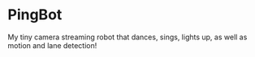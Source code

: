 # PingBot
My tiny camera streaming robot that dances, sings, lights up, as well as motion and lane detection!
